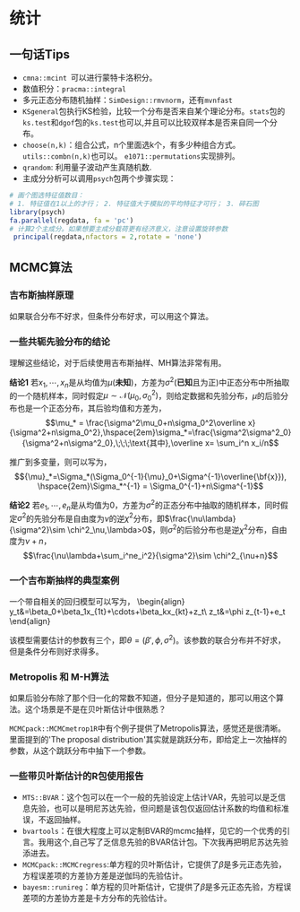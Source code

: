 

# 统计
## 一句话Tips
- `cmna::mcint `可以进行蒙特卡洛积分。
- 数值积分：`pracma::integral` 
- 多元正态分布随机抽样：`SimDesign::rmvnorm`，还有`mvnfast`
- `KSgeneral`包执行KS检验，比较一个分布是否来自某个理论分布。`stats`包的`ks.test`和`dgof`包的`ks.test`也可以,并且可以比较双样本是否来自同一个分布。
- `choose(n,k)`：组合公式，n个里面选k个，有多少种组合方式。`utils::combn(n,k)`也可以。 `e1071::permutations`实现排列。
- `qrandom`: 利用量子波动产生真随机数.
- 主成分分析可以调用`psych`包两个步骤实现：

```r
# 画个图选特征值数目：
# 1. 特征值在1以上的才行； 2. 特征值大于模拟的平均特征才可行； 3. 碎石图
library(psych)
fa.parallel(regdata, fa = 'pc')
# 计算2个主成分。如果想要主成分载荷更有经济意义，注意设置旋转参数
 principal(regdata,nfactors = 2,rotate = 'none')
```

## MCMC算法
### 吉布斯抽样原理
如果联合分布不好求，但条件分布好求，可以用这个算法。

### 一些共轭先验分布的结论
理解这些结论，对于后续使用吉布斯抽样、MH算法非常有用。

**结论1** 若$x_1,\cdots,x_n$是从均值为$\mu$(**未知**)，方差为$\sigma^2$(**已知**且为正)中正态分布中所抽取的一个随机样本，同时假定$\mu\sim \mathcal{N}(\mu_0,\sigma_0^2)$，则给定数据和先验分布，$\mu$的后验分布也是一个正态分布，其后验均值和方差为，
$$\mu_* = \frac{\sigma^2\mu_0+n\sigma_0^2\overline x}{\sigma^2+n\sigma_0^2},\hspace{2em}\sigma_*=\frac{\sigma^2\sigma^2_0}{\sigma^2+n\sigma^2_0},\;\;\;\text{其中},\overline x= \sum_i^n x_i/n$$

推广到多变量，则可以写为，
$${\mu}_*=\Sigma_*(\Sigma_0^{-1}{\mu}_0+\Sigma^{-1}\overline{\bf{x}}), \hspace{2em}\Sigma_*^{-1} = \Sigma_0^{-1}+n\Sigma^{-1}$$

**结论2**  若$e_1,\cdots,e_n$是从均值为0，方差为$\sigma^2$的正态分布中抽取的随机样本，同时假定$\sigma^2$的先验分布是自由度为$\nu$的逆$\chi^2$分布，即$\frac{\nu\lambda}{\sigma^2}\sim \chi^2_\nu,\lambda>0$，则$\sigma^2$的后验分布也是逆$\chi^2$分布，自由度为$\nu+n$，
$$\frac{\nu\lambda+\sum_i^ne_i^2}{\sigma^2}\sim \chi^2_{\nu+n}$$

### 一个吉布斯抽样的典型案例
一个带自相关的回归模型可以写为，
\begin{align}
y_t&=\beta_0+\beta_1x_{1t}+\cdots+\beta_kx_{kt}+z_t\\
z_t&=\phi z_{t-1}+e_t
\end{align}

该模型需要估计的参数有三个，即$\theta = (\beta',\phi,\sigma^2)$。该参数的联合分布并不好求，但是条件分布则好求得多。


### Metropolis 和 M-H算法
如果后验分布除了那个归一化的常数不知道，但分子是知道的，那可以用这个算法。这个场景是不是在贝叶斯估计中很熟悉？

`MCMCpack::MCMCmetrop1R`中有个例子提供了Metropolis算法，感觉还是很清晰。里面提到的'The proposal distribution'其实就是跳跃分布，即给定上一次抽样的参数，从这个跳跃分布中抽下一个参数。

### 一些带贝叶斯估计的R包使用报告
- `MTS::BVAR`：这个包可以在一个一般的先验设定上估计VAR，先验可以是乏信息先验，也可以是明尼苏达先验，但问题是该包仅返回估计系数的均值和标准误，不返回抽样。
- `bvartools`：在很大程度上可以定制BVAR的mcmc抽样，见它的一个优秀的引言。我用这个,自己写了乏信息先验的BVAR估计包。下次我再把明尼苏达先验添进去。
- `MCMCpack::MCMCregress`:单方程的贝叶斯估计，它提供了$\beta$是多元正态先验，方程误差项的方差协方差是逆伽玛的先验估计。
- `bayesm::runireg`：单方程的贝叶斯估计，它提供了$\beta$是多元正态先验，方程误差项的方差协方差是卡方分布的先验估计。

